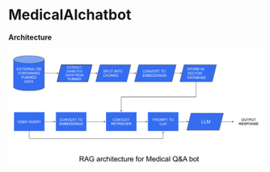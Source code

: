 # MedicalAIchatbot

**Architecture**

![](https://github.com/Vishnusai4/MedicalAIchatbot/blob/main/data/RAG%20Architecture%20for%20Medical%20Q%26A%20bot-1.png)

